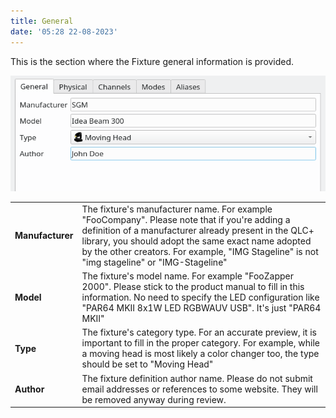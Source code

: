 ```yaml
---
title: General
date: '05:28 22-08-2023'
---
```


This is the section where the Fixture general information is provided.

![](../fixture_editor_general.png)

|     |     |
| --- | --- |
| **Manufacturer** | The fixture's manufacturer name. For example "FooCompany". Please note that if you're adding a definition of a manufacturer already present in the QLC+ library, you should adopt the same exact name adopted by the other creators. For example, "IMG Stageline" is not "img stageline" or "IMG-Stageline" |
| **Model** | The fixture's model name. For example "FooZapper 2000". Please stick to the product manual to fill in this information. No need to specify the LED configuration like "PAR64 MKII 8x1W LED RGBWAUV USB". It's just "PAR64 MKII" |
| **Type** | The fixture's category type. For an accurate preview, it is important to fill in the proper category. For example, while a moving head is most likely a color changer too, the type should be set to "Moving Head" |
| **Author** | The fixture definition author name. Please do not submit email addresses or references to some website. They will be removed anyway during review. |
